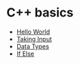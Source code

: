 # C++ basics
- [Hello World](https://github.com/aniketrepo/data-structures-and-algorithms/blob/main/code/HelloWorld.cpp)
- [Taking Input](https://github.com/aniketrepo/data-structures-and-algorithms/blob/main/code/TakingInput.cpp)
- [Data Types](https://github.com/aniketrepo/data-structures-and-algorithms/blob/main/code/DataType.cpp)
- [If Else](https://github.com/aniketrepo/data-structures-and-algorithms/blob/main/code/IfElse.cpp)